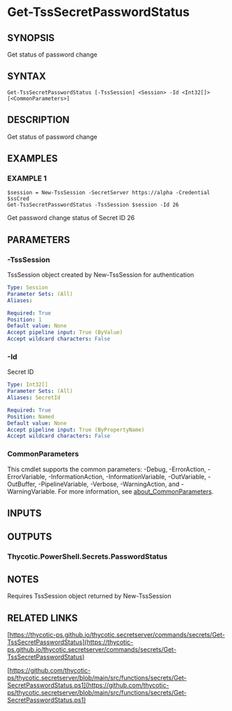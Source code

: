 # Get-TssSecretPasswordStatus

## SYNOPSIS
Get status of password change

## SYNTAX

```
Get-TssSecretPasswordStatus [-TssSession] <Session> -Id <Int32[]> [<CommonParameters>]
```

## DESCRIPTION
Get status of password change

## EXAMPLES

### EXAMPLE 1
```
$session = New-TssSession -SecretServer https://alpha -Credential $ssCred
Get-TssSecretPasswordStatus -TssSession $session -Id 26
```

Get password change status of Secret ID 26

## PARAMETERS

### -TssSession
TssSession object created by New-TssSession for authentication

```yaml
Type: Session
Parameter Sets: (All)
Aliases:

Required: True
Position: 1
Default value: None
Accept pipeline input: True (ByValue)
Accept wildcard characters: False
```

### -Id
Secret ID

```yaml
Type: Int32[]
Parameter Sets: (All)
Aliases: SecretId

Required: True
Position: Named
Default value: None
Accept pipeline input: True (ByPropertyName)
Accept wildcard characters: False
```

### CommonParameters
This cmdlet supports the common parameters: -Debug, -ErrorAction, -ErrorVariable, -InformationAction, -InformationVariable, -OutVariable, -OutBuffer, -PipelineVariable, -Verbose, -WarningAction, and -WarningVariable. For more information, see [about_CommonParameters](http://go.microsoft.com/fwlink/?LinkID=113216).

## INPUTS

## OUTPUTS

### Thycotic.PowerShell.Secrets.PasswordStatus
## NOTES
Requires TssSession object returned by New-TssSession

## RELATED LINKS

[https://thycotic-ps.github.io/thycotic.secretserver/commands/secrets/Get-TssSecretPasswordStatus](https://thycotic-ps.github.io/thycotic.secretserver/commands/secrets/Get-TssSecretPasswordStatus)

[https://github.com/thycotic-ps/thycotic.secretserver/blob/main/src/functions/secrets/Get-SecretPasswordStatus.ps1](https://github.com/thycotic-ps/thycotic.secretserver/blob/main/src/functions/secrets/Get-SecretPasswordStatus.ps1)

